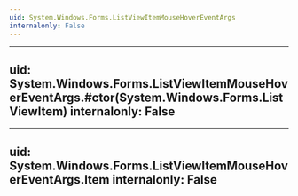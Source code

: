 ```yaml
---
uid: System.Windows.Forms.ListViewItemMouseHoverEventArgs
internalonly: False
---
```


---
uid: System.Windows.Forms.ListViewItemMouseHoverEventArgs.#ctor(System.Windows.Forms.ListViewItem)
internalonly: False
---

---
uid: System.Windows.Forms.ListViewItemMouseHoverEventArgs.Item
internalonly: False
---
